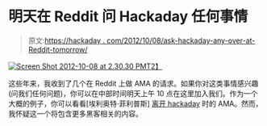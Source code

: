 # 明天在 Reddit 问 Hackaday 任何事情

> 原文:[https://hackaday . com/2012/10/08/ask-hackaday-any-over-at-Reddit-tomorrow/](https://hackaday.com/2012/10/08/ask-hackaday-anything-over-at-reddit-tomorrow/)

[![](../Images/d0a9827c46a6f66222a9c6277f027afb.png "Screen Shot 2012-10-08 at 2.30.30 PM")T2】](http://hackaday.com/wp-content/uploads/2012/10/screen-shot-2012-10-08-at-2-30-30-pm.png)

这些年来，我收到了几个在 Reddit 上做 AMA 的请求。如果你对这类事情感兴趣(问我们任何问题)，你可以在中部时间明天上午 10 点在这里加入我们。作为一个大概的例子，你可以看看[埃利奥特·菲利普斯] [离开 hackaday](http://www.reddit.com/r/IAmA/comments/aw6af/i_ran_hackadaycom_for_5_years_now_i_dont_ama/) 时的 AMA。然而，我怀疑这一个将包含更多黑客相关的内容。